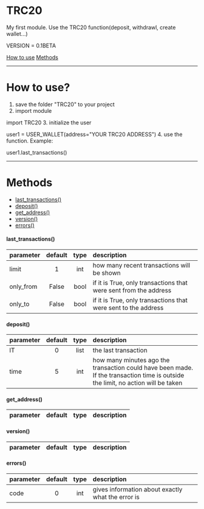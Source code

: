 # TRC20
My first module. Use the TRC20 function(deposit, withdrawl, create wallet...)

VERSION = 0.1BETA

[How to use](#HowToUse)
[Methods](#Methods)

***
# <a id="HowToUse">How to use?</a>

1. save the folder "TRC20" to your project
2. import module
 
import TRC20
3. initialize the user
  
user1 = USER_WALLET(address="YOUR TRC20 ADDRESS")
4. use the function. Example:
  
user1.last_transactions()
***
# <a id="Methods">Methods</a>
+ [last_transactions()](#lT)
+ [deposit()](#deposit)
+ [get_address()](#gA)
+ [version()](#version)
+ [errors()](#errors)

#### <a id="lT">last_transactions()</a>
parameter | default | type | description |
:-------------|:------------:|:-------:|:----------------------------
limit | 1 | int | how many recent transactions will be shown
only_from | False | bool | if it is True, only transactions that were sent from the address
only_to | False | bool | if it is True, only transactions that were sent to the address

#### <a id="deposit">deposit()</a>
parameter | default | type | description |
:-------------|:------------:|:-------:|:----------------------------
lT | 0 | list | the last transaction
time | 5 | int | how many minutes ago the transaction could have been made. If the transaction time is outside the limit, no action will be taken

#### <a id="gA">get_address()</a>
parameter | default | type | description |
:-------------|:------------:|:-------:|:----------------------------


#### <a id="version">version()</a>
parameter | default | type | description |
:-------------|:------------:|:-------:|:----------------------------

#### <a id="errors">errors()</a>
parameter | default | type | description |
:-------------|:------------:|:-------:|:----------------------------
code | 0 | int | gives information about exactly what the error is
